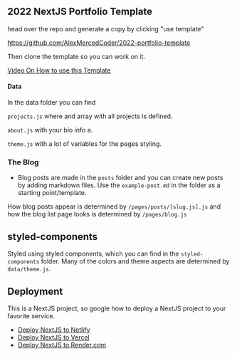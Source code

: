 ## 2022 NextJS Portfolio Template

head over the repo and generate a copy by clicking "use template"

https://github.com/AlexMercedCoder/2022-portfolio-template

Then clone the template so you can work on it.

[Video On How to use this Template](https://youtu.be/JspsbFj5BlA)

#### Data

In the data folder you can find 

`projects.js` where and array with all projects is defined.

`about.js` with your bio info a.

`theme.js` with a lot of variables for the pages styling.

### The Blog
- Blog posts are made in the `posts` folder and you can create new posts by adding markdown files. Use the `example-post.md` in the folder as a starting point/template.

How blog posts appear is determined by `/pages/posts/[slug.js].js` and how the blog list page looks is determined by `/pages/blog.js`

## styled-components
Styled using styled components, which you can find in the `styled-components` folder. Many of the colors and theme aspects are determined by `data/theme.js`.

## Deployment
This is a NextJS project, so google how to deploy a NextJS project to your favorite service.

- [Deploy NextJS to Netlify](https://www.netlify.com/blog/2020/11/30/how-to-deploy-next.js-sites-to-netlify/)
- [Deploy NextJS to Vercel](https://nextjs.org/docs/deployment)
- [Deploy NextJS to Render.com](https://render.com/docs/deploy-nextjs-app)